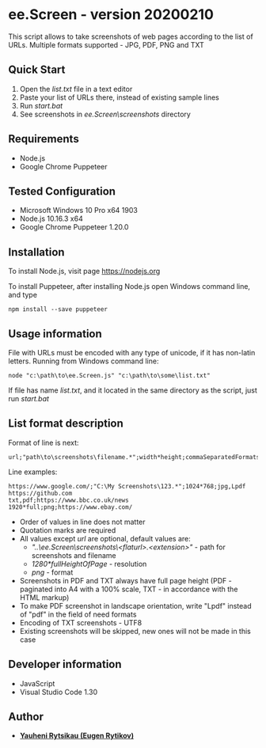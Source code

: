 # ee.Screen - version 20200210
This script allows to take screenshots of web pages according to the list of URLs. Multiple formats supported - JPG, PDF, PNG and TXT

## Quick Start
1. Open the *list.txt* file in a text editor
2. Paste your list of URLs there, instead of existing sample lines
3. Run *start.bat*
4. See screenshots in *ee.Screen\screenshots* directory

## Requirements
* Node.js
* Google Chrome Puppeteer

## Tested Configuration
* Microsoft Windows 10 Pro x64 1903
* Node.js 10.16.3 x64
* Google Chrome Puppeteer 1.20.0

## Installation
To install Node.js, visit page https://nodejs.org

To install Puppeteer, after installing Node.js open Windows command line, and type
```
npm install --save puppeteer
```

## Usage information
File with URLs must be encoded with any type of unicode, if it has non-latin letters. Running from Windows command line:
```
node "c:\path\to\ee.Screen.js" "c:\path\to\some\list.txt"
```
If file has name *list.txt*, and it located in the same directory as the script, just run *start.bat*

## List format description
Format of line is next:
```
url;"path\to\screenshots\filename.*";width*height;commaSeparatedFormats
```
Line examples:
```
https://www.google.com/;"C:\My Screenshots\123.*";1024*768;jpg,Lpdf
https://github.com
txt,pdf;https://www.bbc.co.uk/news
1920*full;png;https://www.ebay.com/
```
* Order of values in line does not matter
* Quotation marks are required
* All values except *url* are optional, default values are:
    - *"..\ee.Screen\screenshots\\<flaturl\>.<extension\>"* - path for screenshots and filename
    - *1280\*fullHeightOfPage* - resolution
    - *png* - format
* Screenshots in PDF and TXT always have full page height (PDF - paginated into A4 with a 100% scale, TXT - in accordance with the HTML markup)
* To make PDF screenshot in landscape orientation, write "Lpdf" instead of "pdf" in the field of need formats
* Encoding of TXT screenshots - UTF8
* Existing screenshots will be skipped, new ones will not be made in this case

## Developer information
* JavaScript
* Visual Studio Code 1.30

## Author
* [**Yauheni Rytsikau (Eugen Rytikov)**](https://github.com/rytsikau)

